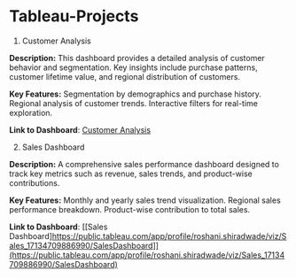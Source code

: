 # Tableau-Projects

1. Customer Analysis 

**Description:**
This dashboard provides a detailed analysis of customer behavior and segmentation. Key insights include purchase patterns, customer lifetime value, and regional distribution of customers.

**Key Features:**
Segmentation by demographics and purchase history.
Regional analysis of customer trends.
Interactive filters for real-time exploration.

**Link to Dashboard**: [Customer Analysis](https://public.tableau.com/app/profile/roshani.shiradwade/viz/CustomerAnalysis_17292163088160/CustomerAnalysis)

2. Sales Dashboard 

**Description:**
A comprehensive sales performance dashboard designed to track key metrics such as revenue, sales trends, and product-wise contributions.

**Key Features:**
Monthly and yearly sales trend visualization.
Regional sales performance breakdown.
Product-wise contribution to total sales.

**Link to Dashboard**: [[Sales Dashboard]https://public.tableau.com/app/profile/roshani.shiradwade/viz/Sales_17134709886990/SalesDashboard]](https://public.tableau.com/app/profile/roshani.shiradwade/viz/Sales_17134709886990/SalesDashboard)
